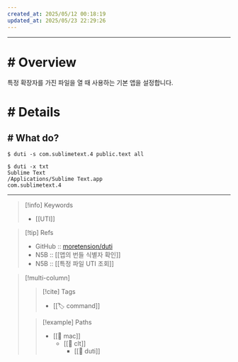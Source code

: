 ```yaml
---
created_at: 2025/05/12 00:18:19
updated_at: 2025/05/23 22:29:26
---
```

---

# # Overview

특정 확장자를 가진 파일을 열 때 사용하는 기본 앱을 설정합니다.

# # Details

## # What do?

```shell
$ duti -s com.sublimetext.4 public.text all
```

```shell
$ duti -x txt
Sublime Text
/Applications/Sublime Text.app
com.sublimetext.4
```

---

> [!info] Keywords
> - [[UTI]]

> [!tip] Refs
> - GitHub :: [moretension/duti](https://github.com/moretension/duti)
> - N5B :: [[앱의 번들 식별자 확인]]
> - N5B :: [[특정 파일 UTI 조회]]

> [!multi-column]
>
>> [!cite] Tags
>> - [[🏷️ command]]
>
>> [!example] Paths
>> - [[🔖 mac]]
>>   - [[🔖 clt]]
>>     - [[🔖 duti]]
